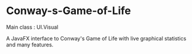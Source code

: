 # Conway-s-Game-of-Life
Main class : UI.Visual

A JavaFX interface to Conway's Game of Life with live graphical statistics and many features.
